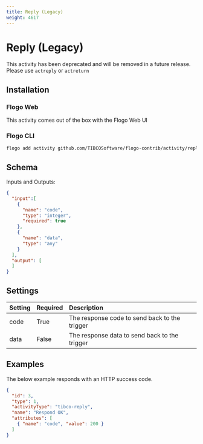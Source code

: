 ```yaml
---
title: Reply (Legacy)
weight: 4617
---
```


# Reply (Legacy)
This activity has been deprecated and will be removed in a future release. Please use `actreply` or `actreturn`

## Installation
### Flogo Web
This activity comes out of the box with the Flogo Web UI
### Flogo CLI
```bash
flogo add activity github.com/TIBCOSoftware/flogo-contrib/activity/reply
```

## Schema
Inputs and Outputs:

```json
{
  "input":[
    {
      "name": "code",
      "type": "integer",
      "required": true
    },
    {
      "name": "data",
      "type": "any"
    }
  ],
  "output": [
  ]
}
```
## Settings
| Setting     | Required | Description |
|:------------|:---------|:------------|
| code        | True     | The response code to send back to the trigger |         
| data        | False    | The response data to send back to the trigger |

## Examples
The below example responds with an HTTP success code.

```json
{
  "id": 3,
  "type": 1,
  "activityType": "tibco-reply",
  "name": "Respond OK",
  "attributes": [
    { "name": "code", "value": 200 }
  ]
}
```
